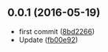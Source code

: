 <a name="0.0.1"></a>
## 0.0.1 (2016-05-19)

* first commit ([8bd2266](https://github.com/kikobeats/fully/commit/8bd2266))
* Update ([fb00e92](https://github.com/kikobeats/fully/commit/fb00e92))



